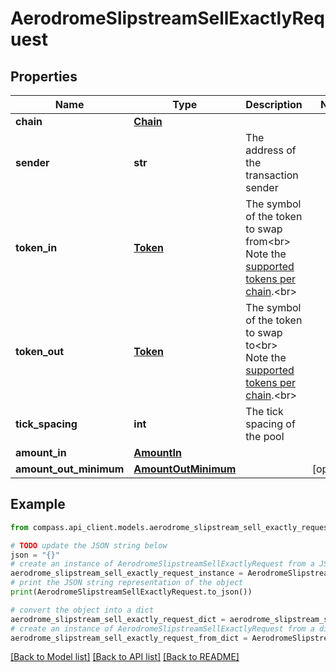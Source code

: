 # AerodromeSlipstreamSellExactlyRequest


## Properties

Name | Type | Description | Notes
------------ | ------------- | ------------- | -------------
**chain** | [**Chain**](Chain.md) |  | 
**sender** | **str** | The address of the transaction sender | 
**token_in** | [**Token**](Token.md) | The symbol of the token to swap from&lt;br&gt; Note the [supported tokens per chain](/#/#token-table).&lt;br&gt; | 
**token_out** | [**Token**](Token.md) | The symbol of the token to swap to&lt;br&gt; Note the [supported tokens per chain](/#/#token-table).&lt;br&gt; | 
**tick_spacing** | **int** | The tick spacing of the pool | 
**amount_in** | [**AmountIn**](AmountIn.md) |  | 
**amount_out_minimum** | [**AmountOutMinimum**](AmountOutMinimum.md) |  | [optional] 

## Example

```python
from compass.api_client.models.aerodrome_slipstream_sell_exactly_request import AerodromeSlipstreamSellExactlyRequest

# TODO update the JSON string below
json = "{}"
# create an instance of AerodromeSlipstreamSellExactlyRequest from a JSON string
aerodrome_slipstream_sell_exactly_request_instance = AerodromeSlipstreamSellExactlyRequest.from_json(json)
# print the JSON string representation of the object
print(AerodromeSlipstreamSellExactlyRequest.to_json())

# convert the object into a dict
aerodrome_slipstream_sell_exactly_request_dict = aerodrome_slipstream_sell_exactly_request_instance.to_dict()
# create an instance of AerodromeSlipstreamSellExactlyRequest from a dict
aerodrome_slipstream_sell_exactly_request_from_dict = AerodromeSlipstreamSellExactlyRequest.from_dict(aerodrome_slipstream_sell_exactly_request_dict)
```
[[Back to Model list]](../README.md#documentation-for-models) [[Back to API list]](../README.md#documentation-for-api-endpoints) [[Back to README]](../README.md)


